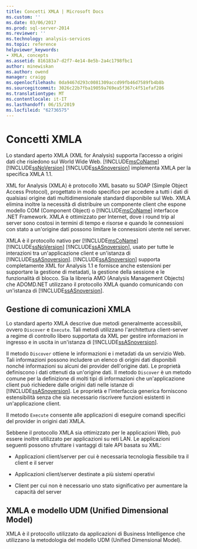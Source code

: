 ```yaml
---
title: Concetti XMLA | Microsoft Docs
ms.custom: ''
ms.date: 03/06/2017
ms.prod: sql-server-2014
ms.reviewer: ''
ms.technology: analysis-services
ms.topic: reference
helpviewer_keywords:
- XMLA, concepts
ms.assetid: 816183a7-d2f7-4e14-8e5b-2a4c1798fbc1
author: minewiskan
ms.author: owend
manager: craigg
ms.openlocfilehash: 0da9467d293c0081309accd99fb46d7589fb4b8b
ms.sourcegitcommit: 3026c22b7fba19059a769ea5f367c4f51efaf286
ms.translationtype: MT
ms.contentlocale: it-IT
ms.lasthandoff: 06/15/2019
ms.locfileid: "62736575"
---
```

# <a name="xmla-concepts"></a>Concetti XMLA
  Lo standard aperto XMLA (XML for Analysis) supporta l’accesso a origini dati che risiedono sul World Wide Web. [!INCLUDE[msCoName](../../../includes/msconame-md.md)] [!INCLUDE[ssNoVersion](../../../includes/ssnoversion-md.md)] [!INCLUDE[ssASnoversion](../../../includes/ssasnoversion-md.md)] implementa XMLA per la specifica XMLA 1.1.  
  
 XML for Analysis (XMLA) è protocollo XML basato su SOAP (Simple Object Access Protocol), progettato in modo specifico per accedere a tutti i dati di qualsiasi origine dati multidimensionale standard disponibile sul Web. XMLA elimina inoltre la necessità di distribuire un componente client che espone modello COM (Component Object) o [!INCLUDE[msCoName](../../../includes/msconame-md.md)] interfacce .NET Framework. XMLA è ottimizzato per Internet, dove i round trip al server sono costosi in termini di tempo e risorse e quando le connessioni con stato a un'origine dati possono limitare le connessioni utente nel server.  
  
 XMLA è il protocollo nativo per [!INCLUDE[msCoName](../../../includes/msconame-md.md)] [!INCLUDE[ssNoVersion](../../../includes/ssnoversion-md.md)] [!INCLUDE[ssASnoversion](../../../includes/ssasnoversion-md.md)], usato per tutte le interazioni tra un'applicazione client e un'istanza di [!INCLUDE[ssASnoversion](../../../includes/ssasnoversion-md.md)]. [!INCLUDE[ssASnoversion](../../../includes/ssasnoversion-md.md)] supporta completamente XML for Analysis 1.1 e fornisce anche estensioni per supportare la gestione di metadati, la gestione della sessione e le funzionalità di blocco. Sia la libreria AMO (Analysis Management Objects) che ADOMD.NET utilizzano il protocollo XMLA quando comunicando con un'istanza di [!INCLUDE[ssASnoversion](../../../includes/ssasnoversion-md.md)].  
  
## <a name="handling-xmla-communications"></a>Gestione di comunicazioni XMLA  
 Lo standard aperto XMLA descrive due metodi generalmente accessibili, ovvero `Discover` e `Execute`. Tali metodi utilizzano l'architettura client-server a regime di controllo libero supportata da XML per gestire informazioni in ingresso e in uscita in un'istanza di [!INCLUDE[ssASnoversion](../../../includes/ssasnoversion-md.md)].  
  
 Il metodo `Discover` ottiene le informazioni e i metadati da un servizio Web. Tali informazioni possono includere un elenco di origini dati disponibili nonché informazioni su alcuni dei provider dell'origine dati. Le proprietà definiscono i dati ottenuti da un'origine dati. Il metodo `Discover` è un metodo comune per la definizione di molti tipi di informazioni che un'applicazione client può richiedere dalle origini dati nelle istanze di [!INCLUDE[ssASnoversion](../../../includes/ssasnoversion-md.md)]. Le proprietà e l'interfaccia generica forniscono estensibilità senza che sia necessario riscrivere funzioni esistenti in un'applicazione client.  
  
 Il metodo `Execute` consente alle applicazioni di eseguire comandi specifici del provider in origini dati XMLA.  
  
 Sebbene il protocollo XMLA sia ottimizzato per le applicazioni Web, può essere inoltre utilizzato per applicazioni su reti LAN. Le applicazioni seguenti possono sfruttare i vantaggi di tale API basata su XML:  
  
-   Applicazioni client/server per cui è necessaria tecnologia flessibile tra il client e il server  
  
-   Applicazioni client/server destinate a più sistemi operativi  
  
-   Client per cui non è necessario uno stato significativo per aumentare la capacità del server  
  
## <a name="xmla-and-the-unified-dimensional-model"></a>XMLA e modello UDM (Unified Dimensional Model)  
 XMLA è il protocollo utilizzato da applicazioni di Business Intelligence che utilizzano la metodologia del modello UDM (Unified Dimensional Model).  
  
  
